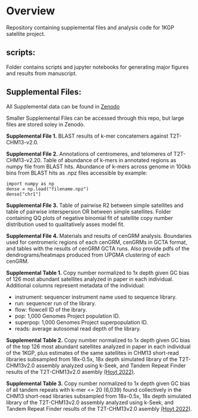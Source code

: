 # Overview
Repository containing supplemental files and analysis code for 1KGP satellite project.

## scripts:

Folder contains scripts and jupyter notebooks for generating major figures and results from manuscript.

## Supplemental Files:
All Supplemental data can be found in [Zenodo](https://zenodo.org/records/10896290?token=eyJhbGciOiJIUzUxMiJ9.eyJpZCI6ImVlYzBiNmQ3LWRjMzQtNGNlNC05ZTBhLTRlOGE0OWFhZjM2YyIsImRhdGEiOnt9LCJyYW5kb20iOiI5OTgwMTYwZjBkMGFiYTI4YjYxZDhiNzVhNWYzYTRkNSJ9.78Ox7KkliHPP02U4iPBnC3hX5Nx8rcR2rZdTe_6X1pQdJQ9asEmlU07zVgAmCFCXpBE0UdbG9u2RhZHIw8MIlQ)

Smaller Supplemental Files can be accessed through this repo, but large files are stored soley in Zenodo.

**Supplemental File 1.** BLAST results of k-mer concatemers against T2T-CHM13-v2.0.

**Supplemental File 2.** Annotations of centromeres, and telomeres of T2T-CHM13-v2.20. Table of abundance of k-mers in annotated regions as numpy file from BLAST hits. Abundance of k-mers across genome in 100kb bins from BLAST hits as .npz files accessible by example:

    import numpy as np
    dense = np.load("filename.npz")
    dense["chr1"]
  
**Supplemental File 3.** Table of pairwise R2 between simple satellites and table of pairwise interspersion OR between simple satellites. Folder containing QQ plots of negative binomial fit of satellite copy number distribution used to qualitatively asses model fit.

**Supplemental File 4.** Materials and results of cenGRM analysis. Boundaries used for centromeric regions of each cenGRM, cenGRMs in GCTA format, and tables with the results of cenGRM GCTA runs. Also provide pdfs of the dendrograms/heatmaps produced from UPGMA clustering of each cenGRM. 

**Supplemental Table 1.** Copy number normalized to 1x depth given GC bias of 126 most abundant satellites analyzed in paper in each individual. Additional columns represent metadata of the individual:

* instrument: sequencer instrument name used to sequence library.
* run: sequencer run of the library.
* flow: flowcell ID of the ibrary.
* pop: 1,000 Genomes Project population ID.
* superpop: 1,000 Genomes Project superpopulation ID.
* reads: average autosomal read depth of the library.

**Supplemental Table 2.** Copy number normalized to 1x depth given GC bias of the top 126 most abundant satellites analyzed in paper in each individual of the 1KGP, plus estimates of the same satellites in CHM13 short-read libraries subsampled from 18x-0.5x, 18x depth simulated library of the T2T-CHM13v2.0 assembly analyzed using k-Seek, and Tandem Repeat Finder results of the T2T-CHM13v2.0 asembly [(Hoyt 2022)](https://doi.org/10.1126/science.abk3112).

**Supplemental Table 3.** Copy number normalized to 1x depth given GC bias of all tandem repeats with k-mer <= 20 (6,039) found collectively in the CHM13 short-read libraries subsampled from 18x-0.5x, 18x depth simulated library of the T2T-CHM13v2.0 assembly analyzed using k-Seek, and Tandem Repeat Finder results of the T2T-CHM13v2.0 asembly [(Hoyt 2022)](https://doi.org/10.1126/science.abk3112).

